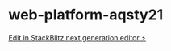 # web-platform-aqsty21

[Edit in StackBlitz next generation editor ⚡️](https://stackblitz.com/~/github.com/MZIM-AND/web-platform-aqsty21)